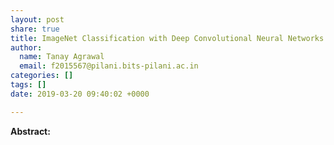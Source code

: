 ```yaml
---
layout: post
share: true
title: ImageNet Classification with Deep Convolutional Neural Networks
author:
  name: Tanay Agrawal
  email: f2015567@pilani.bits-pilani.ac.in
categories: []
tags: []
date: 2019-03-20 09:40:02 +0000

---
```

**Abstract:** 